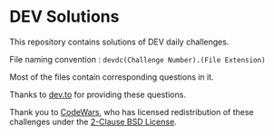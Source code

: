 # DEV Solutions


This repository contains solutions of DEV daily challenges.

File naming convention : `devdc(Challenge Number).(File Extension)`

Most of the files contain corresponding questions in it.

Thanks to [dev.to](https://dev.to) for providing these questions.

Thank you to [CodeWars](https://codewars.com/), who has licensed redistribution of these challenges under the [2-Clause BSD License](https://opensource.org/licenses/BSD-2-Clause).